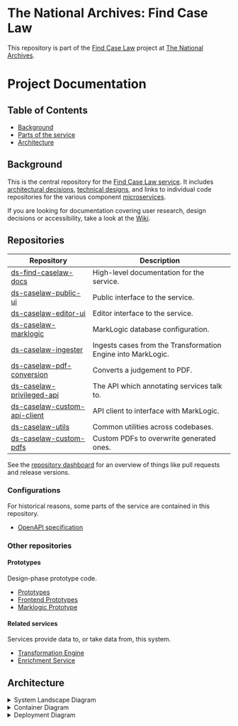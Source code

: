 # The National Archives: Find Case Law

This repository is part of the [Find Case Law](https://caselaw.nationalarchives.gov.uk/) project at [The National Archives](https://www.nationalarchives.gov.uk/).

# Project Documentation

## Table of Contents

- [Background](#background)
- [Parts of the service](#parts-of-the-service)
- [Architecture](#architecture)
## Background

This is the central repository for the [Find Case Law service](https://caselaw.nationalarchives.gov.uk/). It includes [architectural decisions](https://github.com/nationalarchives/ds-find-caselaw-docs/tree/main/doc/adr), [technical designs](https://github.com/nationalarchives/ds-find-caselaw-docs/tree/main/doc/arch), and links to individual code repositories for the various component [microservices](doc/adr/0002-use-a-microservice-architecture.md).

If you are looking for documentation covering user research, design decisions or accessibility, take a look at the [Wiki](https://github.com/nationalarchives/ds-find-caselaw-docs/wiki).

## Repositories

<!-- Begin list of repositories -->
<!-- This section is automatically generated from scripts/build_repo_lists. You shouldn't edit it manually. -->
| Repository | Description |
| --- | --- |
| [ds-find-caselaw-docs](https://github.com/nationalarchives/ds-find-caselaw-docs) | High-level documentation for the service. |
| [ds-caselaw-public-ui](https://github.com/nationalarchives/ds-caselaw-public-ui) | Public interface to the service. |
| [ds-caselaw-editor-ui](https://github.com/nationalarchives/ds-caselaw-editor-ui) | Editor interface to the service. |
| [ds-caselaw-marklogic](https://github.com/nationalarchives/ds-caselaw-marklogic) | MarkLogic database configuration. |
| [ds-caselaw-ingester](https://github.com/nationalarchives/ds-caselaw-ingester) | Ingests cases from the Transformation Engine into MarkLogic. |
| [ds-caselaw-pdf-conversion](https://github.com/nationalarchives/ds-caselaw-pdf-conversion) | Converts a judgement to PDF. |
| [ds-caselaw-privileged-api](https://github.com/nationalarchives/ds-caselaw-privileged-api) | The API which annotating services talk to. |
| [ds-caselaw-custom-api-client](https://github.com/nationalarchives/ds-caselaw-custom-api-client) | API client to interface with MarkLogic. |
| [ds-caselaw-utils](https://github.com/nationalarchives/ds-caselaw-utils) | Common utilities across codebases. |
| [ds-caselaw-custom-pdfs](https://github.com/nationalarchives/ds-caselaw-custom-pdfs) | Custom PDFs to overwrite generated ones. |
<!-- End list of repositories -->

See the [repository dashboard](/repo-dashboard.md) for an overview of things like pull requests and release versions.

### Configurations

For historical reasons, some parts of the service are contained in this repository.

* [OpenAPI specification](https://github.com/nationalarchives/ds-find-caselaw-docs/tree/main/doc/openapi)

### Other repositories

#### Prototypes

Design-phase prototype code.

* [Prototypes](https://github.com/nationalarchives/ds-caselaw-prototypes)
* [Frontend Prototypes](https://github.com/nationalarchives/ds-caselaw-frontend)
* [Marklogic Prototype](https://github.com/mangiafico/tna-judgments-website)

#### Related services

Services provide data to, or take data from, this system.

* [Transformation Engine](https://github.com/nationalarchives/da-transform-dev-documentation/blob/develop/editorial-system-integration/README.md)
* [Enrichment Service](https://github.com/nationalarchives/ds-caselaw-data-enrichment-service)

## Architecture

<details>
  <summary>System Landscape Diagram</summary>

  ![System Landscape Diagram](doc/arch/images/System%20Landscape.png)
</details>

<details>
  <summary>Container Diagram</summary>

  ![Container Diagram](doc/arch/images/Container%20Diagram.png)
</details>

<details>
  <summary>Deployment Diagram</summary>

  ![Deployment Diagram](doc/arch/images/Deployment%20Diagram.png)
</details>
